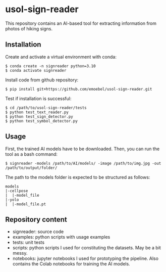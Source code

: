 # usol-sign-reader

This repository contains an AI-based tool for extracting information from photos of hiking signs.

## Installation
Create and activate a virtual environment with conda:
```
$ conda create -n signreader python=3.10
$ conda activate signreader
```
Install code from github repository:
```
$ pip install git+https://github.com/emoebel/usol-sign-reader.git
```
Test if installation is successful:
```
$ cd /path/to/usol-sign-reader/tests
$ python test_text_reader.py
$ python test_sign_detector.py
$ python test_symbol_detector.py
```

## Usage

First, the trained AI models have to be downloaded. Then, you can run the tool as a bash command:

```
$ signreader -models /path/to/AI/models/ -image /path/to/img.jpg -out /path/to/output/folder/
```

The path to the models folder is expected to be structured as follows:
```
models
|-cellpose
|  |-model_file
|-yolo
|  |-model_file.pt
```

## Repository content
- signreader: source code
- examples: python scripts with usage examples
- tests: unit tests
- scripts: python scripts I used for constituting the datasets. May be a bit messy.
- notebooks: jupyter notebooks I used for prototyping the pipeline. Also contains the Colab notebooks for training the AI models.